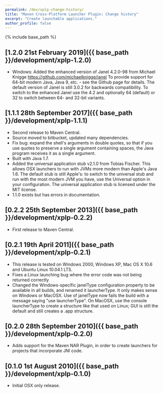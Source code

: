 ```yaml
---
permalink: /dev/xplp-change-history/
title: "Maven Cross-Platform Launcher Plugin: Change history"
excerpt: "Create launchable applications."
author_profile: false
---
```


{% include base_path %}

## [1.2.0 21st February 2019]({{ base_path }}/development/xplp-1.2.0)

* Windows: Added the enhanced version of Janel 4.2.0-98 from Michael Knigge https://github.com/michaelknigge/janel
  To provide support for 64-bit modern Java, Java 9, etc. - see the Github page for details.
  The default version of Janel is still 3.0.2 for backwards compatibility. To switch to the enhanced Janel
  use the <janelVersion>4.2</janelVersion> and optionally <janelBits>64</janelBits> (default) or
  <janelBits>32</janelBits> to switch between 64- and 32-bit variants.
    
## [1.1.1 28th September 2017]({{ base_path }}/development/xplp-1.1.1)

* Second release to Maven Central.
* Source moved to bitbucket, updated many dependencies.
* Fix bug: expand the shell's arguments in double quotes, so that if you use quotes to preserve a single argument
  containing spaces, the Java program receives it as a single argument.
* Built with Java 1.7.
* Added the universal application stub v2.1.0 from Tobias Fischer. This allows OSX launchers to run with JVMs
  more modern than Apple's Java 1.6. The default stub is still Apple's: to switch to the universal stub and run
  with the most modern JVM you have, use the <stubType>Universal</stubType> option in your configuration.
  The universal application stub is licensed under the MIT license.
* 1.1.0 exists but has errors in documentation.

## [0.2.2 25th September 2013]({{ base_path }}/development/xplp-0.2.2)

* First release to Maven Central.

## [0.2.1 19th April 2011]({{ base_path }}/development/xplp-0.2.1)

* This release is tested on Windows 2000, Windows XP, Mac OS X 10.6 and Ubuntu Linux 10.04.1 LTS. 
* Fixes a Linux launching bug where the error code was not being returned correctly
* Changed the Windows-specific janelType configuration property to be available in all builds, and renamed it launcherType. It only makes sense on Windows or MacOSX. Use of janelType now fails the build with a message saying "use launcherType". On MacOSX, use the console launcherType to create a structure like that used on Linux; GUI is still the default and still creates a .app structure.

## [0.2.0 28th September 2010]({{ base_path }}/development/xplp-0.2.0)

* Adds support for the Maven NAR Plugin, in order to create launchers for projects that incorporate JNI code.

## [0.1.0 1st August 2010]({{ base_path }}/development/xplp-0.1.0)

* Initial OSX only release.


